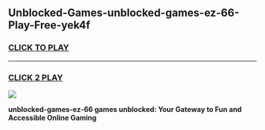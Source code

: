 
## Unblocked-Games-unblocked-games-ez-66-Play-Free-yek4f
<h3>
<a href="https://premium76.site?title=unblocked-games-ez-66&ref=18A1">CLICK TO PLAY</a></h3>
<hr>

<h3>
<a href="https://premium76.site?title=unblocked-games-ez-66&ref=18A1">CLICK 2 PLAY</a>
  
</h3>

<a href="https://premium76.site?title=unblocked-games-ez-66&ref=18A1"><img src="https://clearcache.store/games.png"></a>


**unblocked-games-ez-66 games unblocked: Your Gateway to Fun and Accessible Online Gaming**
